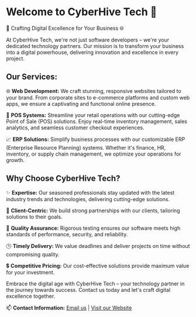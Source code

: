 # Welcome to CyberHive Tech 👋

🚀 Crafting Digital Excellence for Your Business 🌐

At CyberHive Tech, we're not just software developers – we're your dedicated technology partners. Our mission is to transform your business into a digital powerhouse, delivering innovation and excellence in every project.

## Our Services:

🌐 **Web Development:** We craft stunning, responsive websites tailored to your brand. From corporate sites to e-commerce platforms and custom web apps, we ensure a captivating and functional online presence.

💼 **POS Systems:** Streamline your retail operations with our cutting-edge Point of Sale (POS) solutions. Enjoy real-time inventory management, sales analytics, and seamless customer checkout experiences.

📈 **ERP Solutions:** Simplify business processes with our customizable ERP (Enterprise Resource Planning) systems. Whether it's finance, HR, inventory, or supply chain management, we optimize your operations for growth.

## Why Choose CyberHive Tech?

✨ **Expertise:** Our seasoned professionals stay updated with the latest industry trends and technologies, delivering cutting-edge solutions.

🤝 **Client-Centric:** We build strong partnerships with our clients, tailoring solutions to their goals.

🧪 **Quality Assurance:** Rigorous testing ensures our software meets high standards of performance, security, and reliability.

🕒 **Timely Delivery:** We value deadlines and deliver projects on time without compromising quality.

💲 **Competitive Pricing:** Our cost-effective solutions provide maximum value for your investment.

Embrace the digital age with CyberHive Tech – your technology partner in the journey towards success. Contact us today and let's craft digital excellence together.

📫 **Contact Information:** [Email us](mailto:contact@cyberhivetech.com) | [Visit our Website](https://www.cyberhivetech.com/)
